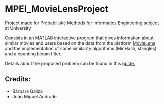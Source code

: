 # MPEI_MovieLensProject

Project made for Probabilistic Methods for Informatics Engineering subject at University

Consists in an MATLAB interactive program that gives information about similar movies and users based on the data from the platform 
[MovieLens](https://grouplens.org/datasets/movielens/) and the implementation of some similarity algorithms (MinHash, shingles) and a counting bloom filter.


Details about the proposed problem can be found in this [guide.](https://github.com/Barb02/MPEI_MovieLensProject/blob/main/pl4teste_guiao.pdf)

## Credits:
- Bárbara Galiza
- João Miguel Andrade
